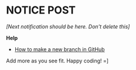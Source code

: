 **NOTICE POST**
==============


*[Next notification should be here. Don't delete this]*

**Help**
- [How to make a new branch in GitHub](http://htmlpreview.github.io/?https://github.com/JuanFerrer/Pool/blob/master/Documentation/NewBranch.html)

Add more as you see fit.
Happy coding! =]
